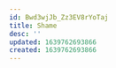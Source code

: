 ```yaml
---
id: Bwd3wjJb_Zz3EV8rYoTaj
title: Shame
desc: ''
updated: 1639762693866
created: 1639762693866
---
```


